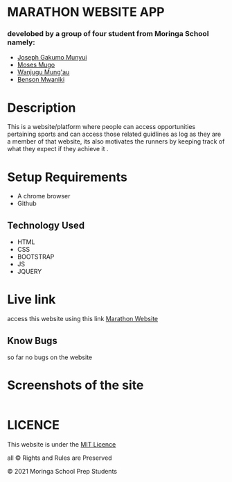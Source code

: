 # MARATHON WEBSITE APP
### develobed by a group of four student from Moringa School namely:
* <a href="#">Joseph Gakumo Munyui</a>
* <a href="#">Moses Mugo</a>
* <a href="#">Wanjugu Mung'au</a>
* <a href="#">Benson Mwaniki</a>

# Description
This is a website/platform where people can access opportunities pertaining sports and can access those related guidlines as log as they are a member of that website, its also motivates the runners by keeping track of what they expect if they achieve it .

# Setup Requirements
* A chrome browser
 * Github

 ## Technology Used 
 * HTML
 * CSS
 * BOOTSTRAP
 * JS
 * JQUERY
 
 # Live link 
access this website using this link 
<a href="">Marathon Website</a>

## Know Bugs
so far no bugs on the website

# Screenshots of the site
<img src=" ">

# LICENCE
This website is under the <a href="https://choosealicense.com/licenses/mit/#">MIT Licence</a>

 all &copy; Rights and Rules are Preserved

&copy; 2021 Moringa School Prep Students